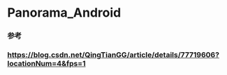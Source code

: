 # Panorama_Android

### 参考
### https://blog.csdn.net/QingTianGG/article/details/77719606?locationNum=4&fps=1
